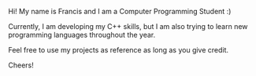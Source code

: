 Hi! My name is Francis and I am a Computer Programming Student :)

Currently, I am developing my C++ skills, but I am also trying to learn new programming languages throughout the year.

Feel free to use my projects as reference as long as you give credit. 

Cheers!
